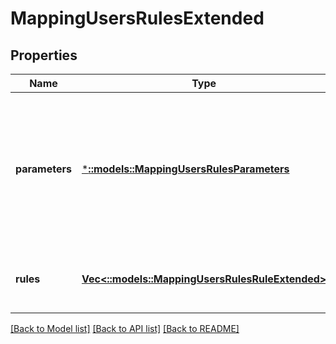 # MappingUsersRulesExtended

## Properties
Name | Type | Description | Notes
------------ | ------------- | ------------- | -------------
**parameters** | [***::models::MappingUsersRulesParameters**](MappingUsersRulesParameters.md) | Specifies the default UNIX user information that can be applied if the final credentials do not have valid UID and GID information. | [optional] [default to null]
**rules** | [**Vec<::models::MappingUsersRulesRuleExtended>**](MappingUsersRulesRuleExtended.md) | Specifies the list of user mapping rules. | [optional] [default to null]

[[Back to Model list]](../README.md#documentation-for-models) [[Back to API list]](../README.md#documentation-for-api-endpoints) [[Back to README]](../README.md)



